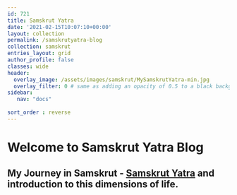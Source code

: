 ```yaml
---
id: 721    
title: Samskrut Yatra
date: '2021-02-15T10:07:10+00:00'
layout: collection
permalink: /samskrutyatra-blog
collection: samskrut
entries_layout: grid
author_profile: false
classes: wide
header:
  overlay_image: /assets/images/samskrut/MySamskrutYatra-min.jpg
  overlay_filter: 0 # same as adding an opacity of 0.5 to a black background
sidebar:
   nav: "docs"
   
sort_order : reverse   
---
```

 
# Welcome to Samskrut Yatra Blog

## My Journey in Samskrut - [Samskrut Yatra](/samskrutyatra-home) and introduction to this dimensions of life.